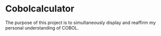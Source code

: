 # Cobolcalculator
The purpose of this project is to simultaneously display and reaffirm my personal understanding of COBOL. 
